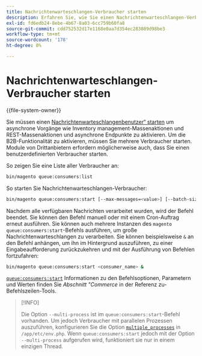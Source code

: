 ```yaml
---
title: Nachrichtenwarteschlangen-Verbraucher starten
description: Erfahren Sie, wie Sie einen Nachrichtenwarteschlangen-Verbraucher starten.
exl-id: fd6edb24-8ebe-4b67-8a03-6cc759b60fa8
source-git-commit: cdd752532d17e1168e0aa7d354ec283089d98be3
workflow-type: tm+mt
source-wordcount: '178'
ht-degree: 0%

---
```


# Nachrichtenwarteschlangen-Verbraucher starten

{{file-system-owner}}

Sie müssen einen [Nachrichtenwarteschlangenbenutzer“ starten](../queues/consumers.md) um asynchrone Vorgänge wie Inventory management-Massenaktionen und REST-Massenaktionen und asynchrone Endpunkte zu aktivieren. Um die B2B-Funktionalität zu aktivieren, müssen Sie mehrere Verbraucher starten. Module von Drittanbietern erfordern möglicherweise auch, dass Sie einen benutzerdefinierten Verbraucher starten.

So zeigen Sie eine Liste aller Verbraucher an:

```bash
bin/magento queue:consumers:list
```

So starten Sie Nachrichtenwarteschlangen-Verbraucher:

```bash
bin/magento queue:consumers:start [--max-messages=<value>] [--batch-size=<value>] [--single-thread] [--area-code=<value>] [--multi-process=<value>] <consumer_name>
```

Nachdem alle verfügbaren Nachrichten verarbeitet wurden, wird der Befehl beendet. Sie können den Befehl manuell oder mit einem Cron-Auftrag erneut ausführen. Sie können auch mehrere Instanzen des `magento queue:consumers:start`-Befehls ausführen, um große Nachrichtenwarteschlangen zu verarbeiten. Sie können beispielsweise `&` an den Befehl anhängen, um ihn im Hintergrund auszuführen, zu einer Eingabeaufforderung zurückzukehren und mit der Ausführung von Befehlen fortzufahren:

```bash
bin/magento queue:consumers:start <consumer_name> &
```

[`queue:consumers:start`](../../tools/reference/commerce-on-premises.md#queueconsumersstart) Informationen zu den Befehlsoptionen, Parametern und Werten finden Sie _Abschnitt &quot;Commerce_ in der Referenz zu-Befehlszeilen-Tools.

>[!INFO]
>
>Die Option `--multi-process` ist im `queue:consumers:start`-Befehl vorhanden. Um jedoch Verbraucher mit parallelen Prozessen auszuführen, konfigurieren Sie die Option [`multiple_processes`](../queues/manage-message-queues.md#configuration) in `/app/etc/env.php`. Wenn `queue:consumers:start` jedoch mit der Option `--multi-process` aufgerufen wird, funktioniert sie nur in einem einzigen Thread.
